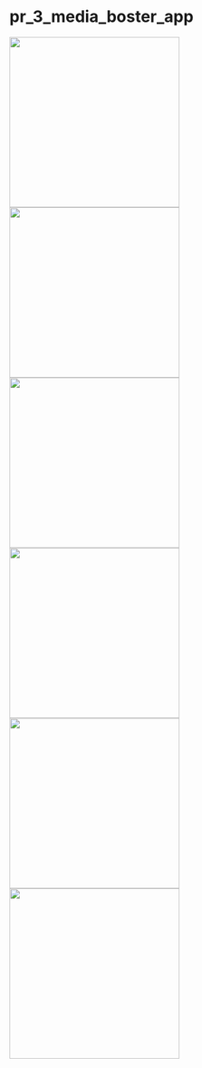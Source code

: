 # pr_3_media_boster_app

<img src = "https://github.com/nikunjparmar21899/pr_3_media_boster_app/assets/121547318/5dbb0416-128b-4230-808b-62439db0cb0c" width = "300">


<img src = "https://github.com/nikunjparmar21899/pr_3_media_boster_app/assets/121547318/121dd7cd-88ee-4cd7-acf6-fe37f2a6b63d" width = "300">



<img src = "https://github.com/nikunjparmar21899/pr_3_media_boster_app/assets/121547318/6d8cbb41-6a88-4004-9551-4287224c0ce3" width = "300">




<img src = "https://github.com/nikunjparmar21899/pr_3_media_boster_app/assets/121547318/0ba85a39-5d21-4898-84c3-a1b1ed98ba06" width = "300">





<img src = "https://github.com/nikunjparmar21899/pr_3_media_boster_app/assets/121547318/490245d6-8050-4fb0-b610-f14c44940a44" width = "300">

<img src = "https://github.com/nikunjparmar21899/pr_3_media_boster_app/assets/121547318/e4992efb-15ce-4161-85ff-47ec842c6cf2" width = "300">

